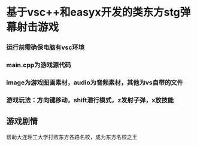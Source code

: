 # 基于vsc++和easyx开发的类东方stg弹幕射击游戏
### 运行前需确保电脑有vsc环境
### main.cpp为游戏源代码
### image为游戏图画素材，audio为音频素材，其他为vs自带的文件
### 游戏玩法：方向键移动，shift潜行模式，z发射子弹，x放技能
## 游戏剧情
帮助大连理工大学打败东方各路名校，成为东方名校之王
